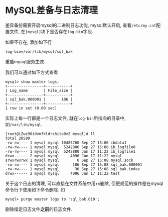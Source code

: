 # MySQL差备与日志清理

差异备份需要开启mysql的二进制日志功能, mysql默认开启, 查看`/etc/my.cnf`配置文件, 在`[mysql]`块下是否存在`log-bin`字段. 

如果不存在, 添加如下行

```
log-bin=/var/lib/mysql/sql_bak
```

重启mysql服务生效.

我们可以通过如下方式查看

```
mysql> show master logs;
+----------------+-----------+
| Log_name       | File_size |
+----------------+-----------+
| sql_bak.000001 |       106 |
+----------------+-----------+
1 row in set (0.00 sec)

```

实际上每一行都是一个日志文件, 就在`log-bin`所指向的目录中, 如`/var/lib/mysql`.

```
[root@iZwz90idvmfkldrshita0vZ mysql]# ll
total 20500
-rw-rw---- 1 mysql mysql 10485760 Sep 27 15:06 ibdata1
-rw-rw---- 1 mysql mysql  5242880 Sep 27 15:08 ib_logfile0
-rw-rw---- 1 mysql mysql  5242880 Jun 17 11:22 ib_logfile1
drwx------ 2 mysql mysql     4096 Jun 17 11:22 mysql
srwxrwxrwx 1 mysql mysql        0 Sep 27 15:08 mysql.sock
-rw-rw---- 1 mysql mysql      106 Sep 27 15:08 sql_bak.000001
-rw-rw---- 1 mysql mysql       30 Sep 27 15:08 sql_bak.index
drwx------ 2 mysql mysql     4096 Jun 17 11:22 test
```

关于这个日志的清理, 可以直接在文件系统中用`rm`删除, 但更规范的操作是在mysql命令行下使用如下命令删除. 如

```
mysql> purge master logs to 'sql_bak.010';
```

删除指定日志文件**之前**的日志文件.